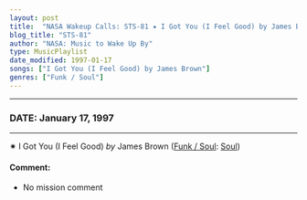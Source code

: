 ```yaml
---
layout: post
title:  "NASA Wakeup Calls: STS-81 ✷ I Got You (I Feel Good) by James Brown ✦ January 17, 1997"
blog_title: "STS-81"
author: "NASA: Music to Wake Up By"
type: MusicPlaylist
date_modified: 1997-01-17
songs: ["I Got You (I Feel Good) by James Brown"]
genres: ["Funk / Soul"]
---
```


----
### DATE: January 17, 1997
----
✷ I Got You (I Feel Good) *by* James Brown ([Funk / Soul](https://www.discogs.com/genre/Funk%20/%20Soul): [Soul](https://www.discogs.com/style/Soul)) <a target="blank_" href="https://www.discogs.com/James-Brown-I-Got-You-I-Feel-Good/release/4606366">
    <i class="fas fa-compact-disc"
       title="Discogs entry for this song"
       alt="Discogs entry for this song"
       style="font-size: 1.1em;"></i></a>
    

#### Comment:
* No mission comment



<br/>
<center>
	<a target="_blank"
	   href="https://twitter.com/intent/tweet?hashtags=Space,NASA,Playlist,NASAWakeupCalls,SpaceProgram&text=🚀 {{ page.author}}, {{ page.title }}. {{ site.url }}{{ page.url }}&via=nasawakeupcalls"><i class="fab fa-twitter" title="Tweet this page" alt="Tweet this page" style="font-size: 1.3em;"></i></a>
	&nbsp; 	<i class="fas fa-user-astronaut" style="font-size: 1.5em;"></i> &nbsp;
    <a id="custom_amazon_link"
       type="amzn" search="#"
       category="popular music">
    <i class="fab fa-amazon" style="font-size: 1.3em;"></i></a>
</center>

<!-- Randomly resolve an individual entry from a song array -->
<script src="/assets/javascript/seedrandom.min.js"></script>
<script>
  var wake_me_up = ["I Got You (I Feel Good) by James Brown"];
  var prng = new Math.seedrandom();
  function randomSong() {
    song = wake_me_up[Math.floor(Math.random() * wake_me_up.length)];
    var amazon_link = document.getElementById("custom_amazon_link");
    amazon_link.setAttribute("search", song);
  }
  window.onload = randomSong();
</script>
